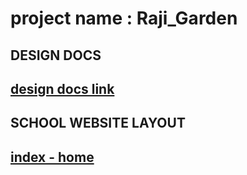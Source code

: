 # project name : Raji_Garden

## DESIGN DOCS
## [design docs link ](https://docs.google.com/document/d/1gFMtJsJZdPlxG7KVU3cW51ktGA5kp_EDQbsQkASQeys/edit?usp=sharing)

## SCHOOL WEBSITE LAYOUT
## [index - home](https://app.diagrams.net/?title=Copy%20of%20wireframe%20%3A%20index.drawio&client=1#HLokeshwaran-M%2FRaji_Garden%2Fmain%2Fwireframe-design%2F1-index%20page.drawio)


